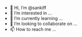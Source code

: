 - 👋 Hi, I’m @sankiff
- 👀 I’m interested in ...
- 🌱 I’m currently learning ...
- 💞️ I’m looking to collaborate on ...
- 📫 How to reach me ...

<!---
sankiff/sankiff is a ✨ special ✨ repository because its `README.md` (this file) appears on your GitHub profile.
You can click the Preview link to take a look at your changes.
--->

